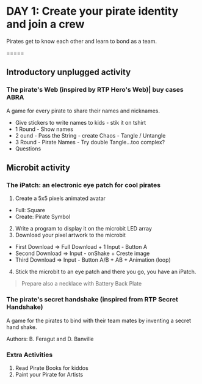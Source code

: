 # DAY 1: Create your pirate identity and join a crew

Pirates get to know each other and learn to bond as a team.

=====
## Introductory unplugged activity

### The pirate's Web (inspired by RTP Hero's Web)| buy cases ABRA

A game for every pirate to share their names and nicknames.

- Give stickers to write names to kids - stik it on tshirt
- 1 Round - Show names 
- 2 ound - Pass the String - create Chaos - Tangle / Untangle
- 3 Round - Pirate Names - Try double Tangle...too complex?
- Questions

## Microbit activity

### The iPatch: an electronic eye patch for cool pirates

1. Create a 5x5 pixels animated avatar
- Full: Square
- Create: Pirate Symbol

2. Write a program to display it on the microbit LED array
3. Download your pixel artwork to the microbit
- First Download => Full Download + 1 Input - Button A
- Second Download => Input - onShake  + Creste image
- Third Download => Input - Button A/B + AB + Animation (loop)

4. Stick the microbit to an eye patch and there you go, you have an iPatch.

> Prepare also a necklace with Battery Back Plate

### The pirate's secret handshake (inspired from RTP Secret Handshake)

A game for the pirates to bind with their team mates by inventing a secret hand shake. 

Authors: B. Feragut and D. Banville

### Extra Activities

1. Read Pirate Books for kiddos
2. Paint your Pirate for Artists

